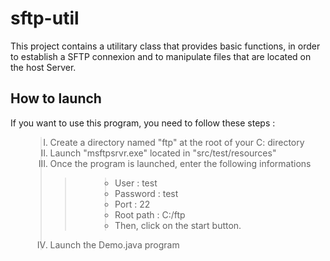 # sftp-util #

This project contains a utilitary class that provides basic functions, in order to establish a SFTP connexion and to manipulate files that are located on the host Server.

## How to launch ##

If you want to use this program, you need to follow these steps :
<ol type='I'>
<blockquote><li>Create a directory named "ftp" at the root of your C: directory</li>
<li>Launch "msftpsrvr.exe" located in "src/test/resources"</li>
<li>Once the program is launched, enter the following informations</li>
<blockquote><ul>
<blockquote><li>User : test</li>
<li>Password : test</li>
<li>Port : 22</li>
<li>Root path : C:/ftp</li>
<li>Then, click on the start button.</li>
</blockquote></ul>
</blockquote><li>Launch the Demo.java program</li>
</ol>